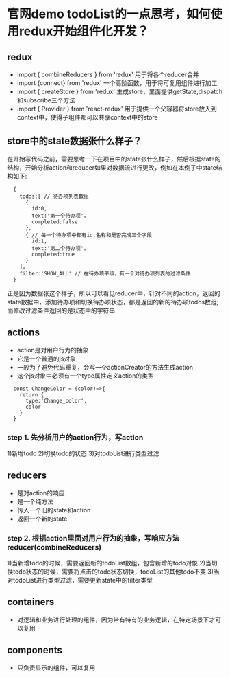 # 官网demo todoList的一点思考，如何使用redux开始组件化开发？
## redux
  - import { combineReducers } from 'redux' 用于将各个reducer合并
  - import {connect} from 'redux' 一个高阶函数，用于将可复用组件进行加工
  - import { createStore } from 'redux' 生成store，里面提供getState,dispatch和subscribe三个方法
  - import { Provider } from 'react-redux' 用于提供一个父容器将store放入到context中，使得子组件都可以共享context中的store

## store中的state数据张什么样子？
在开始写代码之前，需要思考一下在项目中的state张什么样子，然后根据state的结构，开始分析action和reducer如果对数据流进行更改，例如在本例子中state结构如下:

```
  {
    todos:[ // 待办项列表数组
      {
        id:0,
        text:'第一个待办项'，
        completed:false
      },
      { // 每一个待办项中都有id,名称和是否完成三个字段
        id:1,      
        text:'第二个待办项'，
        completed:true
      }
    ],
    filter:'SHOW_ALL' // 在待办项平级，有一个对待办项列表的过滤条件
  }
```
正是因为数据张这个样子，所以可以看见reducer中，针对不同的action，返回的state数据中，添加待办项和切换待办项状态，都是返回的新的待办项todos数组;而修改过滤条件返回的是状态中的字符串

## actions
  - action是对用户行为的抽象
  - 它是一个普通的js对象
  - 一般为了避免代码重复，会写一个actionCreator的方法生成action
  - 这个js对象中必须有一个type属性定义action的类型

```
  const ChangeColor = (color)=>{
    return {
      type:'Change_color',
      color
    }
  }
```
### step 1. 先分析用户的action行为，写action
  1)新增todo
  2)切换todo的状态
  3)对todoList进行类型过滤
## reducers
  - 是对action的响应
  - 是一个纯方法
  - 传入一个旧的state和action
  - 返回一个新的state

### step 2. 根据action里面对用户行为的抽象，写响应方法reducer(combineReducers)
  1)当新增todo的时候，需要返回新的todoList数组，包含新增的todo对象
  2)当切换todo状态的时候，需要将点击的todo状态切换，todoList的其他todo不变
  3)当对todoList进行类型过滤，需要更新state中的filter类型

## containers
  - 对逻辑和业务进行处理的组件，因为带有特有的业务逻辑，在特定场景下才可以复用
## components
  - 只负责显示的组件，可以复用

